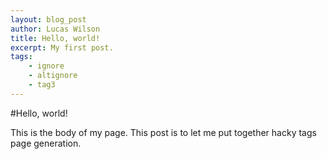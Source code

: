 ```yaml
---
layout: blog_post
author: Lucas Wilson
title: Hello, world!
excerpt: My first post.
tags: 
    - ignore
    - altignore
    - tag3
---
```


#Hello, world!

This is the body of my page. This post is to let me put together hacky tags page generation.